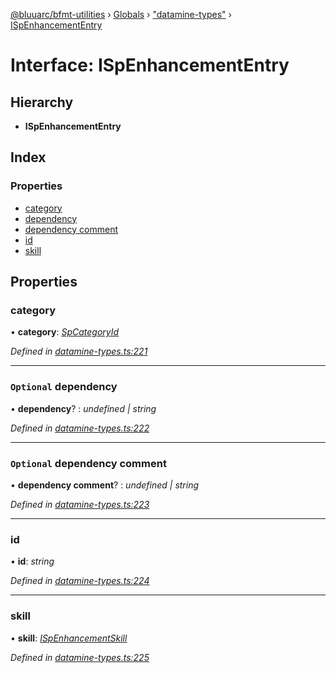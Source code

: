 [@bluuarc/bfmt-utilities](../README.md) › [Globals](../globals.md) › ["datamine-types"](../modules/_datamine_types_.md) › [ISpEnhancementEntry](_datamine_types_.ispenhancemententry.md)

# Interface: ISpEnhancementEntry

## Hierarchy

* **ISpEnhancementEntry**

## Index

### Properties

* [category](_datamine_types_.ispenhancemententry.md#category)
* [dependency](_datamine_types_.ispenhancemententry.md#optional-dependency)
* [dependency comment](_datamine_types_.ispenhancemententry.md#optional-dependency-comment)
* [id](_datamine_types_.ispenhancemententry.md#id)
* [skill](_datamine_types_.ispenhancemententry.md#skill)

## Properties

###  category

• **category**: *[SpCategoryId](../enums/_datamine_types_.spcategoryid.md)*

*Defined in [datamine-types.ts:221](https://github.com/BluuArc/bfmt-utilities/blob/1f753a7/src/datamine-types.ts#L221)*

___

### `Optional` dependency

• **dependency**? : *undefined | string*

*Defined in [datamine-types.ts:222](https://github.com/BluuArc/bfmt-utilities/blob/1f753a7/src/datamine-types.ts#L222)*

___

### `Optional` dependency comment

• **dependency comment**? : *undefined | string*

*Defined in [datamine-types.ts:223](https://github.com/BluuArc/bfmt-utilities/blob/1f753a7/src/datamine-types.ts#L223)*

___

###  id

• **id**: *string*

*Defined in [datamine-types.ts:224](https://github.com/BluuArc/bfmt-utilities/blob/1f753a7/src/datamine-types.ts#L224)*

___

###  skill

• **skill**: *[ISpEnhancementSkill](_datamine_types_.ispenhancementskill.md)*

*Defined in [datamine-types.ts:225](https://github.com/BluuArc/bfmt-utilities/blob/1f753a7/src/datamine-types.ts#L225)*
